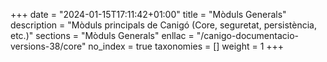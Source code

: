 +++
date        = "2024-01-15T17:11:42+01:00"
title       = "Mòduls Generals"
description = "Mòduls principals de Canigó (Core, seguretat, persistència, etc.)"
sections    = "Mòduls Generals"
enllac      = "/canigo-documentacio-versions-38/core"
no_index 	= true
taxonomies  = []
weight      = 1
+++
